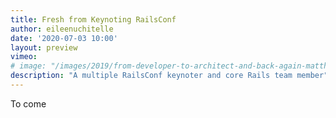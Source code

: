 ```yaml
---
title: Fresh from Keynoting RailsConf
author: eileenuchitelle
date: '2020-07-03 10:00'
layout: preview
vimeo:
# image: "/images/2019/from-developer-to-architect-and-back-again-matthew-rudy-jacobs.jpg"
description: "A multiple RailsConf keynoter and core Rails team member"
---
```


To come
